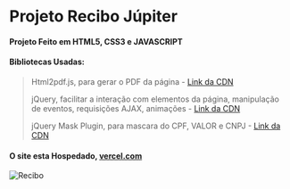 # Projeto Recibo Júpiter

#### Projeto Feito em HTML5, CSS3 e JAVASCRIPT

#### Bibliotecas Usadas:
> Html2pdf.js, para gerar o PDF da página - [Link da CDN](https://cdnjs.com/libraries/html2pdf.js/0.9.3)
> 
> jQuery, facilitar a interação com elementos da página, manipulação de eventos, requisições AJAX, animações - [Link da CDN](https://cdnjs.com/libraries/jquery/3.6.0)
>
> jQuery Mask Plugin, para mascara do CPF, VALOR e CNPJ - [Link da CDN](https://cdnjs.com/libraries/jquery.mask/1.14.16)

#### O site esta Hospedado, [vercel.com](https://vercel.com/)
![Recibo](https://github.com/CarllosEduardo07/recibo/assets/80606019/0020c56d-4158-478f-b4c7-d42c5cff3791)
